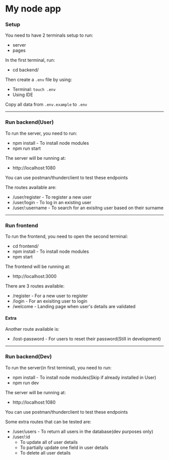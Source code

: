 # My node app
### Setup

You need to have 2 terminals setup to run:
- server
- pages

In the first terminal, run:
- cd backend/

Then create a `.env` file by using:
- Terminal: `touch .env`
- Using IDE

Copy all data from `.env.example` to `.env`

---

### Run backend(User)
To run the server, you need to run:
- npm install - To install node modules
- npm run start

The server will be running at:
- http://localhost:1080

You can use postman/thunderclient to test these endpoints

The routes available are:
- /user/register - To register a new user
- /user/login - To log in an existing user
- /user/:username - To search for an exisitng user based on their surname

---

### Run frontend
To run the frontend, you need to open the second terminal:
- cd frontend/
- npm install - To install node modules
- npm start

The frontend will be running at:
- http://localhost:3000

There are 3 routes available:
- /register - For a new user to register
- /login - For an exisiting user to login
- /welcome - Landing page when user's details are validated

#### Extra
Another route available is:
- /lost-password - For users to reset their password(Still in development)

---

### Run backend(Dev)
To run the server(in first terminal), you need to run:
- npm install - To install node modules(Skip if already installed in User)
- npm run dev

The server will be running at:
- http://localhost:1080

You can use postman/thunderclient to test these endpoints

Some extra routes that can be tested are:
- /user/users - To return all users in the database(dev purposes only)
- /user/:id 
    - To update all of user details
    - To partially update one field in user details
    - To delete all user details